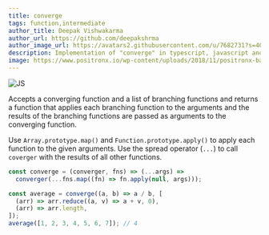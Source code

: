 ```yaml
---
title: converge
tags: function,intermediate
author_title: Deepak Vishwakarma
author_url: https://github.com/deepakshrma
author_image_url: https://avatars2.githubusercontent.com/u/7682731?s=400
description: Implementation of "converge" in typescript, javascript and deno.
image: https://www.positronx.io/wp-content/uploads/2018/11/positronx-banner-1152-1.jpg
---
```


![JS](https://img.shields.io/badge/supports-javascript-yellow.svg?style=flat-square)

Accepts a converging function and a list of branching functions and returns a function that applies each branching function to the arguments and the results of the branching functions are passed as arguments to the converging function.

Use `Array.prototype.map()` and `Function.prototype.apply()` to apply each function to the given arguments.
Use the spread operator (`...`) to call `coverger` with the results of all other functions.

```js
const converge = (converger, fns) => (...args) =>
  converger(...fns.map((fn) => fn.apply(null, args)));
```

```js
const average = converge((a, b) => a / b, [
  (arr) => arr.reduce((a, v) => a + v, 0),
  (arr) => arr.length,
]);
average([1, 2, 3, 4, 5, 6, 7]); // 4
```
